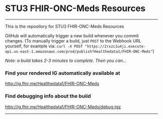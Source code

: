 
#  STU3 FHIR-ONC-Meds Resources

-----
This is the repository for STU3 FHIR-ONC-Meds Resources

<!--
### NOTE the CI build is currently not working (11/1/2016) a recent build is available [here](http://healthedatainc.com/go-ftp/FHIR-ONC-Meds/)

-->

GitHub will automatically trigger a new build whenever you commit changes.
(To manually trigger a build, just `POST` to the Webhook URL yourself, for example via:
`curl -X POST "https://2rxzc1u4ji.execute-api.us-east-1.amazonaws.com/prod/publish?Healthedata1/FHIR-ONC-Meds"`)

*Note: a build takes 2-3 minutes to complete. Then you can...*

### Find your rendered IG automatically available at

http://ig.fhir.me/Healthedata1/FHIR-ONC-Meds

### Find debugging info about the build

http://ig.fhir.me/Healthedata1/FHIR-ONC-Meds/debug.tgz

------
